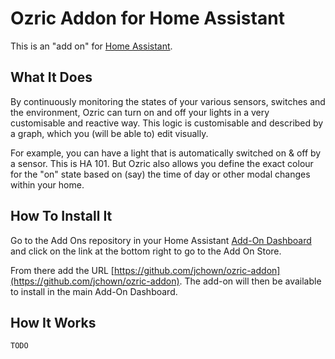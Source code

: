 # Ozric Addon for Home Assistant

This is an "add on" for [Home Assistant](https://www.home-assistant.io/).

## What It Does

By continuously monitoring the states of your various sensors, switches and the environment, Ozric can turn on and off your lights in a very customisable and reactive way.
This logic is customisable and described by a graph, which you (will be able to) edit visually.

For example, you can have a light that is automatically switched on & off by a sensor. This is HA 101. But Ozric also allows you define the exact colour for the "on" state
based on (say) the time of day or other modal changes within your home.

## How To Install It

Go to the Add Ons repository in your Home Assistant [Add-On Dashboard](http://homeassistant:8123/hassio/dashboard) and click on the link at the bottom right to go to the Add On Store.

From there add the URL [https://github.com/jchown/ozric-addon](https://github.com/jchown/ozric-addon). The add-on will then be available to install in the main Add-On Dashboard.

## How It Works

`TODO`
